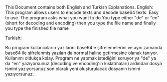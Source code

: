 This Document contains both English and Turkish Explanations.
English:
This program allows users to encode texts and decode base64 texts.
Easy to use. 
The program asks what you want to do 
You type either "de" or "en" (short for decoding and encoding)
then you type the file name
and finally you type the finished file name




Turkish: 

Bu program kullanıcıların yazılarını base64'e şifrelemelerini ve aynı zamanda base64 ile şifrelenmiş yazıları da normal haline getirmesine olanak tanıyor.
Kullanımı oldukça kolay.
Program ne yapmak istediğini soruyor 
ya "de" ya da "en" yazıyorsunuz (decoding ve encoding'in kıslatmaları)
ardından dosya ismini yazıyorsunuz
son olarak yeni oluşturulacak dosyanın ismini yazıyorsunuz.
